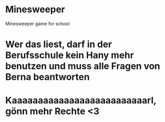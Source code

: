 # Minesweeper

Minesweeper game for school

# Wer das liest, darf in der Berufsschule kein Hany mehr benutzen und muss alle Fragen von Berna beantworten

# Kaaaaaaaaaaaaaaaaaaaaaaaaaarl, gönn mehr Rechte <3
